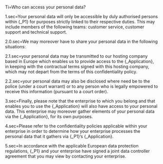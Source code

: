 Ti=Who can access your personal data? 

1.sec=Your personal data will only be accessible by duly authorised persons within {_P1} for purposes strictly linked to their respective duties. This may include members of the following teams: customer service, customer support and technical support.

2.0.sec=We may moreover have to share your personal data in the following situations:

2.1.sec=your personal data may be transmitted to our hosting company based in Europe which enables us to provide access to the {_Application}, in keeping with the contractual terms signed with this hosting company, which may not depart from the terms of this confidentiality policy. 

2.2.sec=your personal data may also be disclosed where need be to the police (under a court warrant) or to any person who is legally empowered to receive this information (pursuant to a court order). 

3.sec=Finally, please note that the enterprise to which you belong and that enables you to use the {_Application} will also have access to your personal data. This enterprise may moreover gather elements of your personal data via the {_Application}, for its own purposes.

4.sec=Please refer to the confidentiality policies applicable within your enterprise in order to determine how your enterprise processes the personal data that it gathers via {_P1}’s {_Application}. 

5.sec=In accordance with the applicable European data protection regulations, {_P1} and your enterprise have signed a joint data controller agreement that you may view by contacting your enterprise.
